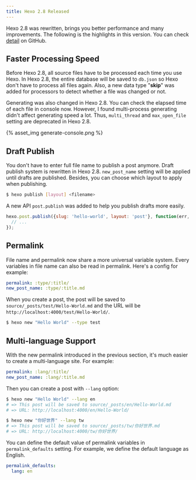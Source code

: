 ```yaml
---
title: Hexo 2.8 Released
---
```

Hexo 2.8 was rewritten, brings you better performance and many improvements. The following is the highlights in this version. You can check [detail](https://github.com/hexojs/hexo/releases/tag/2.8.0) on GitHub.

## Faster Processing Speed

Before Hexo 2.8, all source files have to be processed each time you use Hexo. In Hexo 2.8, the entire database will be saved to `db.json` so Hexo don't have to process all files again. Also, a new data type "**skip**" was added for processors to detect whether a file was changed or not.

Generating was also changed in Hexo 2.8. You can check the elapsed time of each file in console now. However, I found multi-process generating didn't affect generating speed a lot. Thus, `multi_thread` and `max_open_file` setting are deprecated in Hexo 2.8.

{% asset_img generate-console.png %}

## Draft Publish

You don't have to enter full file name to publish a post anymore. Draft publish system is rewritten in Hexo 2.8. `new_post_name` setting will be applied until drafts are published. Besides, you can choose which layout to apply when publishing.

``` bash
$ hexo publish [layout] <filename>
```

A new API `post.publish` was added to help you publish drafts more easily.

``` js
hexo.post.publish({slug: 'hello-world', layout: 'post'}, function(err, target){
  // ...
});
```

## Permalink

File name and permalink now share a more universal variable system. Every variables in file name can also be read in permalink. Here's a config for example:

``` yaml
permalink: :type/:title/
new_post_name: :type/:title.md
```

When you create a post, the post will be saved to `source/_posts/test/Hello-World.md` and the URL will be `http://localhost:4000/test/Hello-World/`.

``` bash
$ hexo new "Hello World" --type test
```

## Multi-language Support

With the new permalink introduced in the previous section, it's much easier to create a multi-language site. For example:

``` yaml
permalink: :lang/:title/
new_post_name: :lang/:title.md
```

Then you can create a post with `--lang` option:

``` bash
$ hexo new "Hello World" --lang en
# => This post will be saved to source/_posts/en/Hello-World.md
# => URL: http://localhost:4000/en/Hello-World/

$ hexo new "你好世界" --lang tw
# => This post will be saved to source/_posts/tw/你好世界.md
# => URL: http://localhost:4000/tw/你好世界/
```

You can define the default value of permalink variables in `permalink_defaults` setting. For example, we define the default language as English.

``` yaml
permalink_defaults:
  lang: en
```